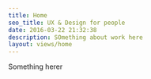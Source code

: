 ```yaml
---
title: Home
seo_title: UX & Design for people
date: 2016-03-22 21:32:38
description: SOmething about work here
layout: views/home
---
```


Something herer